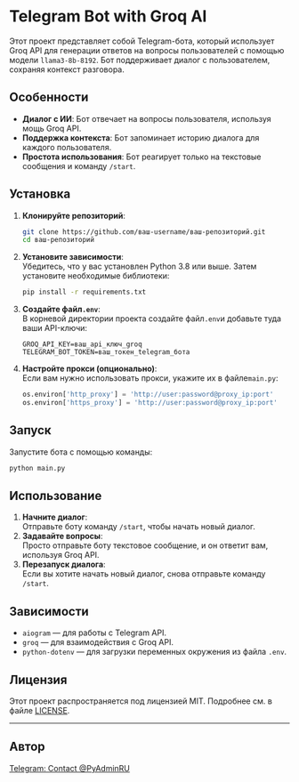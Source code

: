 # Telegram Bot with Groq AI

Этот проект представляет собой Telegram-бота, который использует Groq API для генерации ответов на вопросы
пользователей с помощью модели `llama3-8b-8192`. Бот поддерживает диалог с пользователем, сохраняя контекст разговора.

## Особенности

- **Диалог с ИИ**: Бот отвечает на вопросы пользователя, используя мощь Groq API.
- **Поддержка контекста**: Бот запоминает историю диалога для каждого пользователя.
- **Простота использования**: Бот реагирует только на текстовые сообщения и команду `/start`.

## Установка

1. **Клонируйте репозиторий**:
   ```bash
   git clone https://github.com/ваш-username/ваш-репозиторий.git
   cd ваш-репозиторий
    ```
2. **Установите зависимости**:  
   Убедитесь, что у вас установлен Python 3.8 или выше. Затем установите необходимые библиотеки:

    ```bash
    pip install -r requirements.txt
    ```
3. **Создайте файл`.env`**:  
   В корневой директории проекта создайте файл`.env`и добавьте туда ваши API-ключи:

    ```plaintext
    GROQ_API_KEY=ваш_api_ключ_groq
    TELEGRAM_BOT_TOKEN=ваш_токен_telegram_бота
    ```
4. **Настройте прокси (опционально)**:  
   Если вам нужно использовать прокси, укажите их в файле`main.py`:

    ```python
    os.environ['http_proxy'] = 'http://user:password@proxy_ip:port'
    os.environ['https_proxy'] = 'http://user:password@proxy_ip:port'
    ```

## Запуск

Запустите бота с помощью команды:

```bash
python main.py
```

## Использование

1. **Начните диалог**:  
   Отправьте боту команду `/start`, чтобы начать новый диалог.
2. **Задавайте вопросы**:  
   Просто отправьте боту текстовое сообщение, и он ответит вам, используя Groq API.
3. **Перезапуск диалога**:  
   Если вы хотите начать новый диалог, снова отправьте команду `/start`.

## Зависимости

- `aiogram` — для работы с Telegram API.
- `groq` — для взаимодействия с Groq API.
- `python-dotenv` — для загрузки переменных окружения из файла `.env`.

## Лицензия

Этот проект распространяется под лицензией MIT. Подробнее см. в
файле [LICENSE](https://chat.deepseek.com/a/chat/s/LICENSE).

---

## Автор

[Telegram: Contact @PyAdminRU](https://t.me/PyAdminRU)

